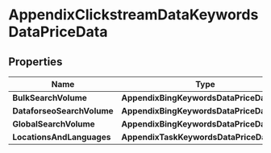 # AppendixClickstreamDataKeywordsDataPriceData


## Properties

| Name | Type | Description | Notes |
|------------ | ------------- | ------------- | -------------|
**BulkSearchVolume** | **AppendixBingKeywordsDataPriceDataInfo** |  |[optional]|
**DataforseoSearchVolume** | **AppendixBingKeywordsDataPriceDataInfo** |  |[optional]|
**GlobalSearchVolume** | **AppendixBingKeywordsDataPriceDataInfo** |  |[optional]|
**LocationsAndLanguages** | **AppendixTaskKeywordsDataPriceDataInfo** |  |[optional]|